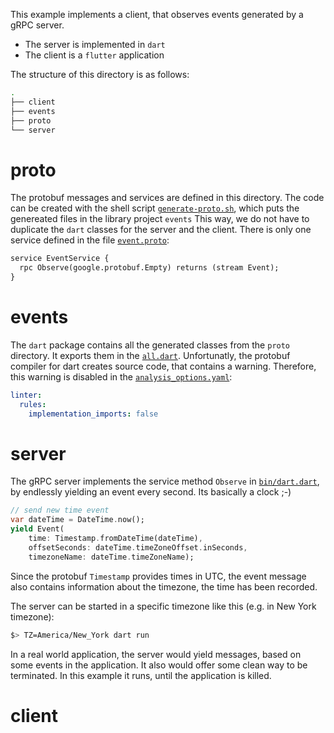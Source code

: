 This example implements a client, that observes events generated by a gRPC server. 
* The server is implemented in `dart`
* The client is a `flutter` application

The structure of this directory is as follows:
```bash
.
├── client
├── events
├── proto
└── server
```
# proto
The protobuf messages and services are defined in this directory. 
The code can be created with the shell script [`generate-proto.sh`](https://github.com/Vardaleb/grpc-demos/blob/main/event-observer/generate-proto.sh), which puts the genereated files in the library project `events`
This way, we do not have to duplicate the `dart` classes for the server and the client. There is only one service defined in the file [`event.proto`](https://github.com/Vardaleb/grpc-demos/blob/main/event-observer/proto/event.proto):
```proto
service EventService {
  rpc Observe(google.protobuf.Empty) returns (stream Event);
}
```
# events
The `dart` package contains all the generated classes from the `proto` directory. It exports them in the [`all.dart`](https://github.com/Vardaleb/grpc-demos/blob/main/event-observer/events/lib/all.dart). Unfortunatly, the protobuf compiler for dart creates source code, that contains a warning. Therefore, this warning is disabled in the [`analysis_options.yaml`](https://github.com/Vardaleb/grpc-demos/blob/main/event-observer/events/analysis_options.yaml):
```yaml
linter:
  rules:
    implementation_imports: false
```
# server
The gRPC server implements the service method `Observe` in [`bin/dart.dart`](https://github.com/Vardaleb/grpc-demos/blob/main/event-observer/server/dart/bin/dart.dart), by endlessly yielding an event every second. Its basically a clock ;-)
```dart
// send new time event
var dateTime = DateTime.now();
yield Event(
    time: Timestamp.fromDateTime(dateTime),
    offsetSeconds: dateTime.timeZoneOffset.inSeconds,
    timezoneName: dateTime.timeZoneName);
```
Since the protobuf `Timestamp` provides times in UTC, the event message also contains information about the timezone, the time has been recorded.

The server can be started in a specific timezone like this (e.g. in New York timezone):
```bash
$> TZ=America/New_York dart run
```
In a real world application, the server would yield messages, based on some events in the application. It also would offer some clean way to be terminated. In this example it runs, until the application is killed.
# client
